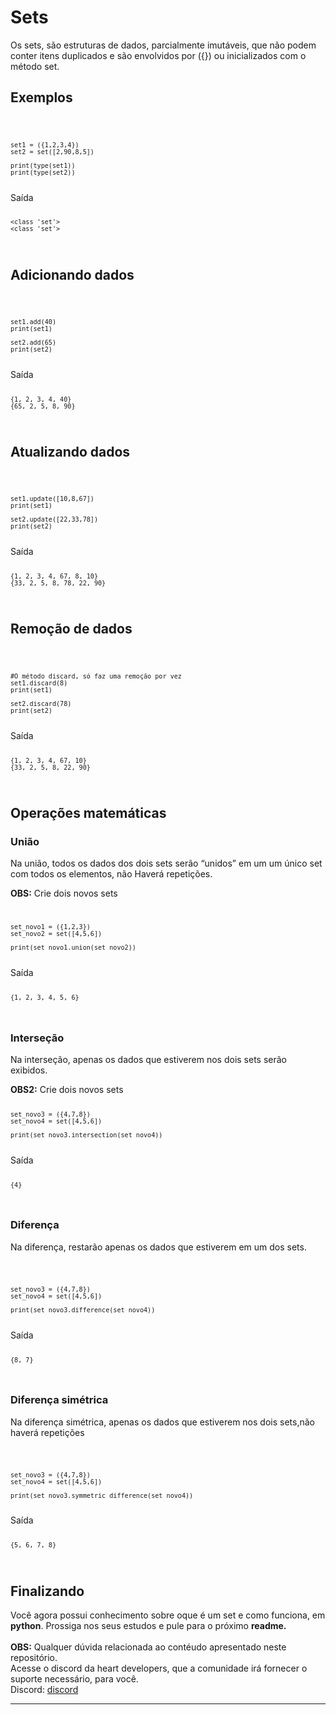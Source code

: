 # Sets
<p>Os sets, são estruturas de dados, parcialmente imutáveis, que não podem conter itens duplicados e são envolvidos por ({}) ou inicializados com o método set.</p>

## Exemplos 

<code>

    set1 = ({1,2,3,4})
    set2 = set([2,90,8,5])

    print(type(set1))
    print(type(set2))
    
</code>
Saída
<code>

    <class 'set'>
    <class 'set'>
</code>

## Adicionando dados

<code>

    set1.add(40)
    print(set1)
    
    set2.add(65)
    print(set2)
</code>
Saída
<code>

    {1, 2, 3, 4, 40}
    {65, 2, 5, 8, 90}
</code>

## Atualizando dados

<code>

    set1.update([10,8,67])
    print(set1)

    set2.update([22,33,78])
    print(set2)
</code>
Saída 
<code>

    {1, 2, 3, 4, 67, 8, 10}
    {33, 2, 5, 8, 78, 22, 90}
</code>

## Remoção de dados

<code>
    
    #O método discard, só faz uma remoção por vez
    set1.discard(8)
    print(set1)

    set2.discard(78)
    print(set2)
</code>
Saída
<code>

    {1, 2, 3, 4, 67, 10}
    {33, 2, 5, 8, 22, 90}
</code>

## Operações matemáticas

### União
<p>Na união, todos os dados dos dois sets serão “unidos” em um  um único set com todos os elementos, não Haverá repetições.</p>

<b>OBS:</b> Crie dois novos sets
<code>

    set_novo1 = ({1,2,3})
    set_novo2 = set([4,5,6])

    print(set_novo1.union(set_novo2))

</code>
Saída
<code>

    {1, 2, 3, 4, 5, 6}
</code>

### Interseção
<p>
Na interseção, apenas os dados que estiverem nos dois sets serão exibidos.
</p>
<b>OBS2:</b> Crie dois novos sets
<code>

    set_novo3 = ({4,7,8})
    set_novo4 = set([4,5,6])

    print(set_novo3.intersection(set_novo4))

</code>
Saída
<code>

    {4}
</code>

### Diferença
<p>Na diferença, restarão apenas os dados que estiverem em um dos sets.</p>
<code>

    set_novo3 = ({4,7,8})
    set_novo4 = set([4,5,6])

    print(set_novo3.difference(set_novo4))
</code>
Saída
<code>

    {8, 7}
</code>

### Diferença simétrica
<p>Na diferença simétrica, apenas os dados que estiverem nos dois sets,não haverá repetições</p>
<code>

    set_novo3 = ({4,7,8})
    set_novo4 = set([4,5,6])

    print(set_novo3.symmetric_difference(set_novo4))
</code>
Saída
<code>

    {5, 6, 7, 8}
</code>

## Finalizando
Você agora possui conhecimento sobre oque é um set e como funciona, em<b> python</b>. Prossiga nos seus estudos e pule para o próximo <b>readme.</b>
<br>
<br>
<b>OBS:</b> Qualquer dúvida relacionada ao contéudo apresentado neste repositório.<br>
Acesse o discord da heart developers, que a comunidade irá fornecer o suporte necessário, para você.<br>
Discord: <a href="https://discord.com/invite/7UJDgBG">discord</a>
<hr>